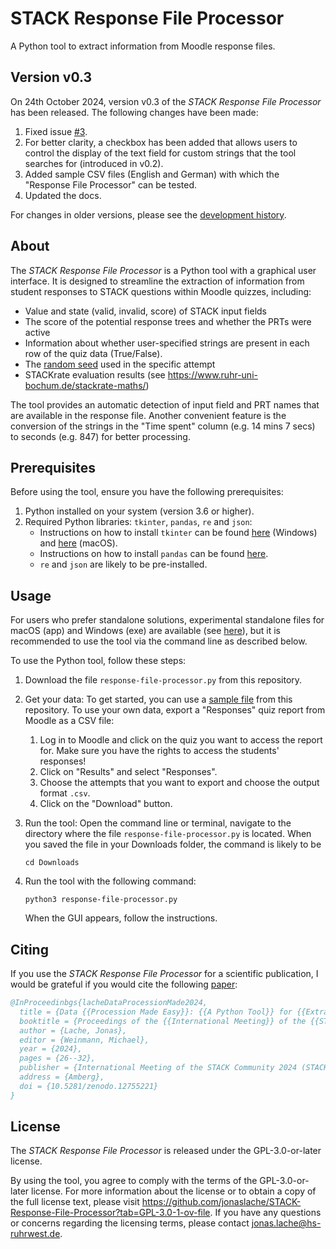<!--
Copyright 2024 by Jonas Lache <jonas.lache@hs-ruhrwest.de>
SPDX-License-Identifier: GPL-3.0-or-later
-->

# STACK Response File Processor

A Python tool to extract information from Moodle response files.

## Version v0.3

On 24th October 2024, version v0.3 of the *STACK Response File Processor* has been
released. The following changes have been made:

1. Fixed issue [#3](https://github.com/jonaslache/STACK-Response-File-Processor/issues/3).
1. For better clarity, a checkbox has been added that allows users to control the display of the text field for custom strings that the tool searches for (introduced in v0.2).
1. Added sample CSV files (English and German) with which the "Response File Processor" can be tested.
2. Updated the docs.

For changes in older versions, please see the [development history](Development_history.md).

## About

The *STACK Response File Processor* is a Python tool with a graphical user
interface. It is designed to streamline the extraction of information from
student responses to STACK questions within Moodle quizzes, including:

- Value and state (valid, invalid, score) of STACK input fields 
- The score of the potential response trees and whether the PRTs were active
- Information about whether user-specified strings are present in each row of the quiz data (True/False).
- The [random seed](https://en.wikipedia.org/wiki/Random_seed) used in the specific attempt
- STACKrate evaluation results (see
    <https://www.ruhr-uni-bochum.de/stackrate-maths/>)

The tool provides an automatic detection of input field and PRT names that are
available in the response file. Another convenient feature is the conversion of
the strings in the "Time spent" column (e.g. 14 mins 7 secs) to seconds
(e.g. 847) for better processing.

## Prerequisites

Before using the tool, ensure you have the following prerequisites:

1. Python installed on your system (version 3.6 or higher).
1. Required Python libraries: `tkinter`, `pandas`, `re` and `json`:
   - Instructions on how to install `tkinter` can be found [here](https://www.pythonguis.com/installation/install-tkinter-windows/) (Windows) and [here](https://www.pythonguis.com/installation/install-tkinter-mac/) (macOS).
   - Instructions on how to install `pandas` can be found [here](https://pandas.pydata.org/pandas-docs/stable/getting_started/install.html#installing-from-pypi).
   - `re` and `json` are likely to be pre-installed.

## Usage

For users who prefer standalone solutions, experimental standalone files for
macOS (app) and Windows (exe) are available (see [here](releases)), but it is
recommended to use the tool via the command line as described below.

To use the Python tool, follow these steps:

1. Download the file `response-file-processor.py` from this repository.

2. Get your data: To get started, you can use a [sample file](sample_data) from
    this repository. To use your own data, export a "Responses" quiz report from
    Moodle as a CSV file:
    1. Log in to Moodle and click on the quiz you want to access the report for.
        Make sure you have the rights to access the students' responses!
    2. Click on "Results" and select "Responses".
    3. Choose the attempts that you want to export and choose the output format
        `.csv`.
    4. Click on the "Download" button.

3. Run the tool: Open the command line or terminal, navigate to the directory
    where the file `response-file-processor.py` is located. When you saved the
    file in your Downloads folder, the command is likely to be 

    ```
    cd Downloads
    ```

4. Run the tool with the following command:

    ```
    python3 response-file-processor.py
    ```

    When the GUI appears, follow the instructions.

## Citing

If you use the *STACK Response File Processor* for a scientific publication, I would be grateful if you would cite the following [paper](https://zenodo.org/records/12795092):

```bibtex
@InProceedinbgs{lacheDataProcessionMade2024,
  title = {Data {{Procession Made Easy}}: {{A Python Tool}} for {{Extracting Information}} from {{Student Responses}} to {{STACK Questions}}},
  booktitle = {Proceedings of the {{International Meeting}} of the {{STACK Community}} 2024},
  author = {Lache, Jonas},
  editor = {Weinmann, Michael},
  year = {2024},
  pages = {26--32},
  publisher = {International Meeting of the STACK Community 2024 (STACK Conference 2024)},
  address = {Amberg},
  doi = {10.5281/zenodo.12755221}
}
```

## License

The *STACK Response File Processor* is released under the GPL-3.0-or-later
license.

By using the tool, you agree to comply with the terms of the GPL-3.0-or-later
license. For more information about the license or to obtain a copy of the full
license text, please visit
<https://github.com/jonaslache/STACK-Response-File-Processor?tab=GPL-3.0-1-ov-file>.
If you have any questions or concerns regarding the licensing terms, please
contact [jonas.lache@hs-ruhrwest.de](mailto:jonas.lache@hs-ruhrwest.de).